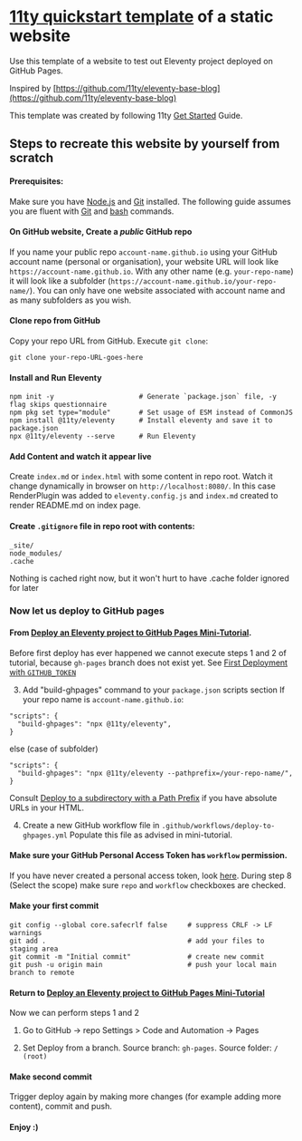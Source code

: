 # [11ty quickstart template](https://github.com/bythebookdev/11ty-quickstart-template) of a static website

Use this template of a website to test out Eleventy project deployed on GitHub Pages.

Inspired by [https://github.com/11ty/eleventy-base-blog](https://github.com/11ty/eleventy-base-blog)

This template was created by following 11ty [Get Started](https://www.11ty.dev/docs/) Guide.

## Steps to recreate this website by yourself from scratch
#### Prerequisites:
Make sure you have [Node.js](https://nodejs.org/en/download) and [Git](https://git-scm.com/) installed.
The following guide assumes you are fluent with [Git](https://www.w3schools.com/git/default.asp) and [bash](https://www.w3schools.com/bash/) commands.
#### On GitHub website, Create a *public* GitHub repo
If you name your public repo `account-name.github.io` using your GitHub account name (personal or organisation), your website URL will look like `https://account-name.github.io`. With any other name (e.g. `your-repo-name`) it will look like a subfolder (`https://account-name.github.io/your-repo-name/`). You can only have one website associated with account name and as many subfolders as you wish.

#### Clone repo from GitHub
Copy your repo URL from GitHub. Execute `git clone`:
```
git clone your-repo-URL-goes-here
```
#### Install and Run Eleventy
```
npm init -y						# Generate `package.json` file, -y flag skips questionnaire
npm pkg set type="module"		# Set usage of ESM instead of CommonJS
npm install @11ty/eleventy 		# Install eleventy and save it to package.json
npx @11ty/eleventy --serve		# Run Eleventy
```
#### Add Content and watch it appear live
Create `index.md` or `index.html` with some content in repo root. Watch it change dynamically in browser on `http://localhost:8080/`. In this case RenderPlugin was added to `eleventy.config.js` and `index.md` created to render README.md on index page.
#### Create `.gitignore` file in repo root with contents:
```
_site/
node_modules/
.cache
```
Nothing is cached right now, but it won't hurt to have .cache folder ignored for later

### Now let us deploy to GitHub pages

#### From [Deploy an Eleventy project to GitHub Pages Mini-Tutorial](https://www.11ty.dev/docs/deployment/#mini-tutorials).
Before first deploy has ever happened we cannot execute steps 1 and 2 of tutorial, because `gh-pages` branch does not exist yet. See [First Deployment with `GITHUB_TOKEN`](https://github.com/peaceiris/actions-gh-pages?tab=readme-ov-file#%EF%B8%8F-first-deployment-with-github_token)

3. Add "build-ghpages" command to your `package.json` scripts section
If your repo name is `account-name.github.io`:
```
"scripts": {
  "build-ghpages": "npx @11ty/eleventy",
}
```
else (case of subfolder)
```
"scripts": {
  "build-ghpages": "npx @11ty/eleventy --pathprefix=/your-repo-name/",
}
```
Consult [Deploy to a subdirectory with a Path Prefix](https://www.11ty.dev/docs/config/#deploy-to-a-subdirectory-with-a-path-prefix) if you have absolute URLs in your HTML.

4. Create a new GitHub workflow file in `.github/workflows/deploy-to-ghpages.yml`
Populate this file as advised in mini-tutorial.
#### Make sure your GitHub Personal Access Token has `workflow` permission.
If you have never created a personal access token, look [here](https://docs.github.com/en/authentication/keeping-your-account-and-data-secure/managing-your-personal-access-tokens#creating-a-personal-access-token-classic). During step 8 (Select the scope) make sure `repo` and `workflow` checkboxes are checked.
#### Make your first commit
```
git config --global core.safecrlf false		# suppress CRLF -> LF warnings
git add .									# add your files to staging area
git commit -m "Initial commit"				# create new commit
git push -u	origin main						# push your local main branch to remote
```
#### Return to [Deploy an Eleventy project to GitHub Pages Mini-Tutorial](https://www.11ty.dev/docs/deployment/#mini-tutorials)
Now we can perform steps 1 and 2

1. Go to GitHub -> repo Settings > Code and Automation -> Pages

2. Set Deploy from a branch. Source branch: `gh-pages`. Source folder: `/ (root)`
#### Make second commit
Trigger deploy again by making more changes (for example adding more content), commit and push.
#### Enjoy :)